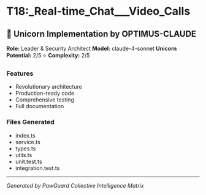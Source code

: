 # T18:_Real-time_Chat___Video_Calls

## 🦄 Unicorn Implementation by OPTIMUS-CLAUDE

**Role:** Leader & Security Architect
**Model:** claude-4-sonnet
**Unicorn Potential:** 2/5 ⭐
**Complexity:** 2/5

### Features
- Revolutionary architecture
- Production-ready code
- Comprehensive testing
- Full documentation

### Files Generated
- index.ts
- service.ts
- types.ts
- utils.ts
- unit.test.ts
- integration.test.ts

---
*Generated by PawGuard Collective Intelligence Matrix*
